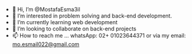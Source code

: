 - 👋 Hi, I’m @MostafaEsma3il
- 👀 I’m interested in problem solving and back-end development.
- 🌱 I’m currently learning web development
- 💞️ I’m looking to collaborate on back-end projects
- 📫 How to reach me ... whatsApp: 02+ 01023644371 or via my email: mo.esmail022@gmail.com

<!---
MostafaEsma3il/MostafaEsma3il is a ✨ special ✨ repository because its `README.md` (this file) appears on your GitHub profile.
You can click the Preview link to take a look at your changes.
--->
